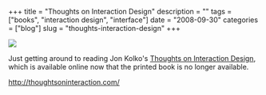 +++
title = "Thoughts on Interaction Design"
description = ""
tags = ["books", "interaction design", "interface"]
date = "2008-09-30"
categories = ["blog"]
slug = "thoughts-interaction-design"
+++



  <div class="notebook-screenshot"><a href="http://thoughtsoninteraction.com/"><img src="http://media.konigi.com/bluga/wt48e242eea33f4.jpg"/></a></div><p>Just getting around to reading Jon Kolko's <a href="http://thoughtsoninteraction.com/">Thoughts on Interaction Design</a>, which is available online now that the printed book is no longer available.</p>
    
  <a href="http://thoughtsoninteraction.com/">http://thoughtsoninteraction.com/</a>
